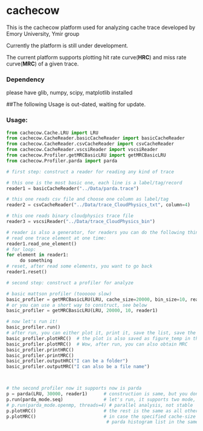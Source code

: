 # cachecow

This is the cachecow platform used for analyzing cache trace developed by Emory University, Ymir group 

Currently the platform is still under development. 

The current platform supports plotting hit rate curve(**HRC**) and miss rate curve(**MRC**) of a given trace. 

### Dependency
please have glib, numpy, scipy, matplotlib installed

##The following Usage is out-dated, waiting for update. 

### Usage:
```python
from cachecow.Cache.LRU import LRU
from cachecow.CacheReader.basicCacheReader import basicCacheReader
from cachecow.CacheReader.csvCacheReader import csvCacheReader
from cachecow.CacheReader.vscsiReader import vscsiReader
from cachecow.Profiler.getMRCBasicLRU import getMRCBasicLRU
from cachecow.Profiler.parda import parda

# first step: construct a reader for reading any kind of trace

# this one is the most basic one, each line is a label/tag/record
reader1 = basicCacheReader("../Data/parda.trace")

# this one reads csv file and choose one column as label/tag
reader2 = csvCacheReader("../Data/trace_CloudPhysics_txt", column=4)

# this one reads binary cloudphysics trace file
reader3 = vscsiReader("../Data/trace_CloudPhysics_bin")

# reader is also a generator, for readers you can do the following thing:
# read one trace element at one time:
reader1.read_one_element()
# for loop:
for element in reader1:
     do something
# reset, after read some elements, you want to go back
reader1.reset()

# second step: construct a profiler for analyze

# basic mattson profiler (toooooo slow)
basic_profiler = getMRCBasicLRU(LRU, cache_size=20000, bin_size=10, reader=reader1)
# or you can use a short way to construct, see below
basic_profiler = getMRCBasicLRU(LRU, 20000, 10, reader1)

# now let's run it!
basic_profiler.run()
# after run, you can either plot it, print it, save the list, save the plot
basic_profiler.plotHRC()  # the plot is also saved as figure_temp in the data folder in case you forget to save it
basic_profiler.plotMRC()  # Wow, after run, you can also obtain MRC
basic_profiler.printHRC()
basic_profiler.printMRC()
basic_profiler.outputHRC("I can be a folder")
basic_profiler.outputMRC("I can also be a file name")



# the second profiler now it supports now is parda
p = parda(LRU, 30000, reader1)      # construction is same, but you don't need to specify bin_size
p.run(parda_mode.seq)               # let's run, it supports two mode, sequential mode and openmp mode
# p.run(parda_mode.openmp, threads=4) # parallel analysis, not stable
p.plotHRC()                         # the rest is the same as all other profilers, plot, print, output
p.plotMRC()                         # in case the specified cache-size is not large enough, I also saved
                                     # parda histogram list in the same folder with data
